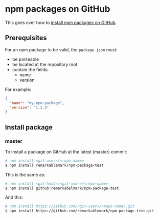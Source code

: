 # npm packages on GitHub

This goes over how to [install npm packages on GitHub](https://docs.npmjs.com/cli/install).

## Prerequisites

For an npm package to be valid, the `package.json` must:

- be parseable
- be located at the repository root
- contain the fields:
  - name
  - version

For example:

```json
{
  "name": "my-npm-package",
  "version": "1.2.3"
}
```

## Install package

### master

To install a package on GitHub at the latest (master) commit:

```sh
# npm install <git-user>/<repo-name>
$ npm install remarkablemark/npm-package-test
```

This is the same as:

```sh
# npm install <git-host>:<git-user>/<repo-name>
$ npm install github:remarkabelmark/npm-package-test
```

And this:

```sh
# npm install https://github.com/<git-user>/<repo-name>.git
$ npm install https://github.com/remarkablemark/npm-package-test.git
```
